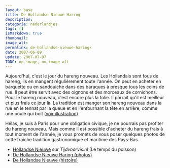 ```yaml
---
layout: base
title: De Hollandse Nieuwe Haring
description: 
categorie: nederlandjes
tags: []
isMarkdown: true
thumbnail: 
image_alt: 
permalink: de-hollandse-nieuwe-haring/
date: 2007-06-09
update: 2007-07-07
TODO: no image, no image alt
---
```




Aujourd'hui, c'est le jour du hareng nouveau. Les Hollandais sont fous de hareng, ils en mangent régulièrement toute l'année. On peut en acheter en barquette ou en sandouiche dans des baraques à presque tous les coins de rue. Il peut être servit avec des oignons et des morceaux de cornichons. Pour le hareng nouveau, c'est encore plus la folie. Il parrait qu'il est meilleur et plus frais ce jour là. La tradition est manger son hareng nouveau dans la rue en le tennat par la queue et en l'enfournant la tête en arrière, comme une poule qui boit ([voir illustration](http://www.schmidtzeevis.nl/html/haring.html)).

Hélas, je suis à Paris pour une obligation civique, je ne pourrais pas profiter du hareng nouveau. Mais comme il est possible d'acheter du hareng frais à tout moment de l'année, je vous promets de vous poser quelques photos de cette fraiche tradition gastronomique et maritime des Pays-Bas.

* [Hollandse Nieuwe](http://www.tijdvoorvis.nl/haring/hollandse_nieuwe.asp) sur *Tijdvoorvis.nl* (Le temps du poisson)
* [De Hollandse Nieuwe Haring (photos)](/hollandse-nieuwe-haring-photos)
* [De Hollandse Nieuwe (histoire)](/de-hollandse-nieuwe-histoire)
